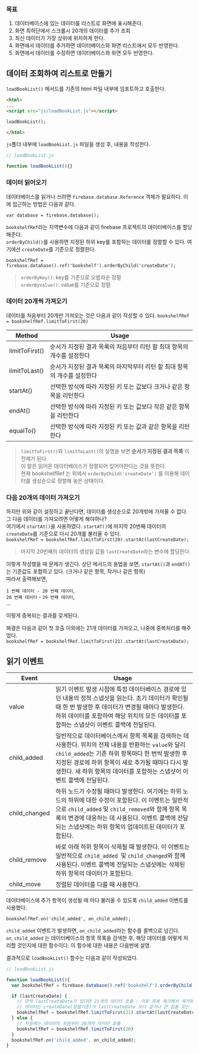 ### 목표

1. 데이터베이스에 있는 데이터를 리스트로 화면에 표시해준다.
2. 화면 최하단에서 스크롤시 20개의 데이터를 추가 조회
3. 최신 데이터가 가장 상위에 위치하게 한다.
4. 화면에서 데이터를 추가하면 데이터베이스와 화면 리스트에서 모두 반영한다. 
5. 화면에서 데이터를 수정하면 데이터베이스와 화면 모두 반영한다.

## 데이터 조회하여 리스트로 만들기

`loadBookList()` 메서드를 기존의 html 파일 내부에 임포트하고 호출한다.

```html
<html>
...
<script src="js/loadBookList.js"></script>

loadBookList();

</html>
```

`js`폴더 내부에 `loadBookList.js` 파일을 생성 후, 내용을 작성한다.

```javascript
// loadBookList.js

function loadBookList(){}
```


### 데이터 읽어오기
데이터베이스를 읽거나 쓰려면 `firebase.database.Reference` 객체가 필요하다.
이에 접근하는 방법은 다음과 같다.

```
var database = firebase.database();
```

`bookshelfRef`라는 지역변수에 다음과 같이 firebase 프로젝트의 데이터베이스를 할당해준다.  
`orderByChild()`를 사용하면  지정된 하위 key를 포함하는 데이터를 정렬할 수 있다. 여기에선 `createDate`를 기준으로 정렬한다. 

```
bookshelfRef = firebase.database().ref('bookshelf').orderByChild('createDate');
```
> `orderByKey()`: key를 기준으로 오름차순 정렬  
> `orderByValue()`: value를 기준으로 정렬

### 데이터 20개씩 가져오기
데이터를 처음부터 20개만 가져오는 것은 다음과 같이 작성할 수 있다.
`bookshelfRef = bookshelfRef.limitToFirst(20)`

| Method | Usage |
| --- | --- |
| limitToFirst() | 순서가 지정된 결과 목록의 처음부터 리턴 할 최대 항목의 개수를 설정한다 |
| limitToLast() | 순서가 지정된 결과 목록의 마지막부터 리턴 할 최대 항목의 개수를 설정한다 |
| startAt() | 선택한 방식에 따라 지정된 키 또는 값보다 크거나 같은 항목을 리턴한다 |
| endAt() | 선택한 방식에 따라 지정된 키 또는 값보다 작은 같은 항목을 리턴한다 |
| equalTo() | 선택한 방식에 따라 지정된 키 또는 값과 같은 항목을 리턴한다 |

> `limitToFirst()`와 `limitToLast()`의 설명을 보면 **순서가 지정된 결과 목록** 이 전제가 된다.   
> 이 말은 읽어온 데이터베이스가 정렬되어 있어야한다는 것을 뜻한다.  
> 현재 bookshelfRef 는 위에서 `orderByChild('createDate')` 를 이용해 데이터를 생성순으로 정렬해 놓은 상태이다. 

### 다음 20개의 데이터 가져오기
하지만 위와 같이 설정하고 끝난다면, 데이터를 생성순으로 20개밖에 가져올 수 없다. 그 다음 데이터를 가져오려면 어떻게 해야하나?  
여기에서 `startAt()`을 사용하였다. 
`startAT()`에 마지막 20번째 데이터의 `createDate`를 기준으로 다시 20개를 불러올 수 있다.   
`bookshelfRef = bookshelfRef.limitToFirst(20).startAt(lastCreateDate);` 
> 마지막 20번째의 데이터의 생성일 값을 `lastCreateDate`라는 변수에 할당한다.  

이렇게 작성했을 때 문제가 생긴다. 
상단 메서드의 용법을 보면, `startAt()`과  `endAT()`는 기준값도 포함하고 있다. (크거나 같은 항목, 작거나 같은 항목)  
따라서 출력해보면,   

`1 번째 데이터 - 20 번째 데이터`,  
`20 번째 데이터` - `29 번째 데이터`,  
...

이렇게 중복되는 결과를 갖게된다. 

해결은 다음과 같이 첫 호출 이외에는 21개 데이터를 가져오고, 나중에 중복처리를 해주었다.  
`bookshelfRef = bookshelfRef.limitToFirst(21).startAt(lastCreateDate);`  


## 읽기 이벤트 

| Event | Usage |
| --- | --- |
| value | 읽기 이벤트 발생 시점에 특정 데이터베이스 경로에 있던 내용의 정적 스냅샷을 읽는다. 초기 데이터가 확인될 때 한 번 발생한 후 데이터가 변경될 때마다 발생한다. 하위 데이터를 포함하여 해당 위치의 모든 데이터를 포함하는 스냅샷이 이벤트 콜백에 전달된다. |
| child_added | 일반적으로 데이터베이스에서 항목 목록을 검색하는 데 사용한다. 위치의 전체 내용을 반환하는 `value`와 달리 `child_added`는 기존 하위 항목마다 한 번씩 발생한 후 지정된 경로에 하위 항목이 새로 추가될 때마다 다시 발생한다. 새 하위 항목의 데이터를 포함하는 스냅샷이 이벤트 콜백에 전달된다. |
| child_changed | 하위 노드가 수정될 때마다 발생한다. 여기에는 하위 노드의 하위에 대한 수정이 포함된다. 이 이벤트는 일반적으로 `child_added` 및 `child_removed`와 함께 항목 목록의 변경에 대응하는 데 사용된다. 이벤트 콜백에 전달되는 스냅샷에는 하위 항목의 업데이트된 데이터가 포함된다. |
| child_remove | 바로 아래 하위 항목이 삭제될 때 발생한다. 이 이벤트는 일반적으로 `child_added `및 `child_changed`와 함께 사용된다. 이벤트 콜백에 전달되는 스냅샷에는 삭제된 하위 항목의 데이터가 포함된다. |
| child_move | 정렬된 데이터를 다룰 때 사용한다. | 

데이터베이스에 추가 항목이 생성될 때 마다 불러올 수 있도록 `child_added` 이벤트를 사용했다.

`bookshelfRef.on('child_added', on_child_added);`  

`child_added` 이벤트가 발생하면, `on_child_added`라는 함수를 콜백으로 넘긴다. 
`on_child_added` 는 데이터베이스의 항목 목록을 검색한 후, 해당 데이터를 어떻게 처리할 것인지에 대한 함수이다. 이 함수에 대한 내용은 다음번에 설명.

결과적으로 `loadBookList()` 함수는 다음과 같이 작성되었다. 

```javascript
// loadBookList.js

function loadBookList(){
  var bookshelfRef = firebase.database().ref('bookshelf').orderByChild('createDate');

  if (lastCreateDate) {
    // 만약 lastCreateDate가 있다면 21개의 데이터 호출 : 이후 중복 체크해서 제거해야함
    // 데이터는 createDate(정렬기준)가 lastCreateDate 보다 같거나 큰 값을 갖는 것 부터 시작
    bookshelfRef = bookshelfRef.limitToFirst(21).startAt(lastCreateDate);
  } else {
    // 처음에는 데이터의 처음부터 20개의 데이터 호출
    bookshelfRef = bookshelfRef.limitToFirst(20)
  }
  bookshelfRef.on('child_added', on_child_added);
}
```






